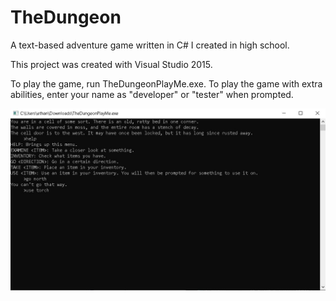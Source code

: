 # TheDungeon
A text-based adventure game written in C# I created in high school.

This project was created with Visual Studio 2015.

To play the game, run TheDungeonPlayMe.exe.
To play the game with extra abilities, enter your name as "developer" or "tester" when prompted.

![alt text](./theDungeon.JPG)
